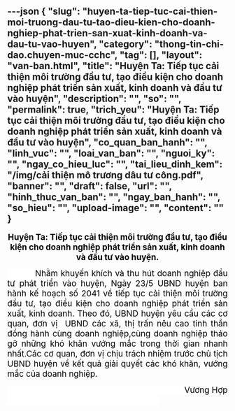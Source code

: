 ---json
{
    "slug": "huyen-ta-tiep-tuc-cai-thien-moi-truong-dau-tu-tao-dieu-kien-cho-doanh-nghiep-phat-trien-san-xuat-kinh-doanh-va-dau-tu-vao-huyen",
    "category": "thong-tin-chi-dao.chuyen-muc-cchc",
    "tag": [],
    "layout": "van-ban.html",
    "title": "Huyện Ta: Tiếp tục cải thiện môi trường đầu tư, tạo điều kiện cho doanh nghiệp phát triển sản xuất, kinh doanh và đầu tư vào huyện",
    "description": "",
    "so": "",
    "permalink": true,
    "trich_yeu": "Huyện Ta: Tiếp tục cải thiện môi trường đầu tư, tạo điều kiện cho doanh nghiệp phát triển sản xuất, kinh doanh và đầu tư vào huyện",
    "co_quan_ban_hanh": "",
    "linh_vuc": "",
    "loai_van_ban": "",
    "nguoi_ky": "",
    "ngay_co_hieu_luc": "",
    "tai_lieu_dinh_kem": "/img/cải thiện mô trương dâu tư công.pdf",
    "banner": "",
    "draft": false,
    "url": "",
    "hinh_thuc_van_ban": "",
    "ngay_ban_hanh": "",
    "so_hieu": "",
    "upload-image": "",
    "__content__": ""
}
---
<p style="text-align:center"><strong><span style="font-size:14.0pt"><span style="color:black">Huyện Ta: Tiếp tục cải thiện m&ocirc;i trường đầu tư, tạo điều kiện cho doanh nghiệp ph&aacute;t triển sản xuất, kinh doanh v&agrave; đầu tư v&agrave;o huyện.</span></span></strong></p>

<p style="text-align:justify"><span style="font-size:14.0pt"><span style="background-color:white"><span style="color:black">&nbsp;&nbsp;&nbsp;&nbsp;&nbsp;&nbsp;&nbsp;&nbsp;&nbsp; Nhằm khuyến kh&iacute;ch v&agrave; thu h&uacute;t doanh nghiệp đầu tư ph&aacute;t triển v&agrave;o huyện, Ng&agrave;y 23/5 UBND huyện ban h&agrave;nh kế hoạch số 2041 về tiếp tục cải thiện m&ocirc;i trường đầu tư, tạo điều kiện cho doanh nghiệp ph&aacute;t triển sản xuất, kinh doanh. Theo đ&oacute;, UBND huyện y&ecirc;u cầu c&aacute;c cơ quan, đơn vị&nbsp; UBND c&aacute;c x&atilde;, thị trấn n&ecirc;u cao tinh thần đồng h&agrave;nh c&ugrave;ng doanh nghiệp,c&ugrave;ng doanh nghiệp th&aacute;o gỡ những kh&oacute; khăn vướng mắc trong thời gian nhanh nhất.C&aacute;c cơ quan, đơn vị chịu tr&aacute;ch nhiệm trước chủ tịch UBND huyện về kết quả giải quyết c&aacute;c kh&oacute; khăn, vướng mắc của doanh nghiệp. </span></span></span></p>

<p style="text-align:justify"><span style="font-size:14.0pt"><span style="background-color:white"><span style="color:black">&nbsp;&nbsp;&nbsp;&nbsp;&nbsp;&nbsp;&nbsp;&nbsp;&nbsp;&nbsp;&nbsp;&nbsp;&nbsp;&nbsp;&nbsp;&nbsp;&nbsp;&nbsp;&nbsp;&nbsp;&nbsp;&nbsp;&nbsp;&nbsp;&nbsp;&nbsp;&nbsp;&nbsp;&nbsp;&nbsp;&nbsp;&nbsp;&nbsp;&nbsp;&nbsp;&nbsp;&nbsp;&nbsp;&nbsp;&nbsp;&nbsp;&nbsp;&nbsp;&nbsp;&nbsp;&nbsp;&nbsp;&nbsp;&nbsp;&nbsp;&nbsp;&nbsp;&nbsp;&nbsp;&nbsp;&nbsp;&nbsp;&nbsp;&nbsp;&nbsp;&nbsp;&nbsp;&nbsp;&nbsp;&nbsp;&nbsp;&nbsp;&nbsp;&nbsp;&nbsp;&nbsp;&nbsp;&nbsp;&nbsp;&nbsp;&nbsp; Vương Hợp &nbsp;&nbsp;&nbsp;&nbsp;&nbsp;&nbsp;&nbsp;&nbsp;&nbsp;&nbsp;&nbsp;&nbsp;&nbsp;&nbsp;&nbsp;&nbsp;&nbsp;&nbsp;&nbsp;&nbsp;&nbsp;&nbsp;&nbsp;&nbsp;&nbsp;&nbsp;&nbsp;&nbsp;&nbsp;&nbsp;&nbsp;&nbsp;&nbsp;&nbsp;&nbsp;&nbsp;&nbsp;&nbsp;&nbsp;&nbsp;&nbsp;&nbsp;&nbsp;&nbsp;&nbsp;&nbsp;&nbsp; &nbsp;&nbsp;&nbsp;&nbsp;&nbsp;&nbsp;&nbsp;&nbsp;&nbsp;&nbsp;&nbsp;&nbsp;&nbsp;&nbsp;&nbsp;&nbsp;&nbsp;&nbsp; </span></span></span></p>
